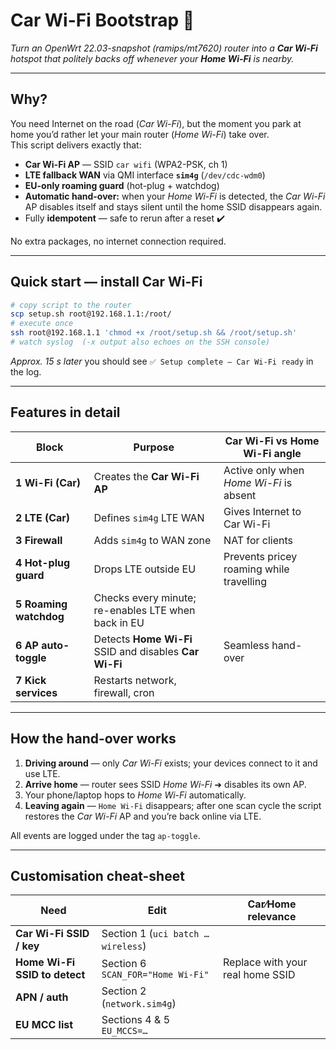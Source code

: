 # Car Wi-Fi Bootstrap 🐾  
*Turn an OpenWrt 22.03-snapshot (ramips/mt7620) router into a **Car Wi-Fi** hotspot that
politely backs off whenever your **Home Wi-Fi** is nearby.*

---

## Why?

You need Internet on the road (*Car Wi-Fi*), but the moment you park at home you’d rather let your main router (*Home Wi-Fi*) take over.  
This script delivers exactly that:

* **Car Wi-Fi AP** &mdash; SSID `car wifi` (WPA2-PSK, ch 1)  
* **LTE fallback WAN** via QMI interface **`sim4g`** (`/dev/cdc-wdm0`)  
* **EU-only roaming guard** (hot-plug + watchdog)  
* **Automatic hand-over:** when your *Home Wi-Fi* is detected, the *Car Wi-Fi* AP disables itself and stays silent until the home SSID disappears again.  
* Fully **idempotent** &mdash; safe to rerun after a reset ✔️

No extra packages, no internet connection required.

---

## Quick start — install Car Wi-Fi

```sh
# copy script to the router
scp setup.sh root@192.168.1.1:/root/
# execute once
ssh root@192.168.1.1 'chmod +x /root/setup.sh && /root/setup.sh'
# watch syslog  (-x output also echoes on the SSH console)
````

*Approx. 15 s later* you should see `✅ Setup complete – Car Wi-Fi ready` in the log.

---

## Features in detail

| Block                  | Purpose                                                          | Car Wi-Fi vs Home Wi-Fi angle            |
| ---------------------- | ---------------------------------------------------------------- | ---------------------------------------- |
| **1 Wi-Fi (Car)**      | Creates the **Car Wi-Fi AP**                                     | Active only when *Home Wi-Fi* is absent  |
| **2 LTE (Car)**        | Defines `sim4g` LTE WAN                                          | Gives Internet to Car Wi-Fi              |
| **3 Firewall**         | Adds `sim4g` to WAN zone                                         | NAT for clients                          |
| **4 Hot-plug guard**   | Drops LTE outside EU                                             | Prevents pricey roaming while travelling |
| **5 Roaming watchdog** | Checks every minute; re-enables LTE when back in EU              |                                          |
| **6 AP auto-toggle**   | Detects **Home Wi-Fi** SSID and disables **Car Wi-Fi**           | Seamless hand-over                       |
| **7 Kick services**    | Restarts network, firewall, cron                                 |                                          |

---

## How the hand-over works

1. **Driving around** — only *Car Wi-Fi* exists; your devices connect to it and use LTE.
2. **Arrive home** — router sees SSID *Home Wi-Fi* ➜ disables its own AP.
3. Your phone/laptop hops to *Home Wi-Fi* automatically.
4. **Leaving again** — `Home Wi-Fi` disappears; after one scan cycle the script restores the *Car Wi-Fi* AP and you’re back online via LTE.

All events are logged under the tag `ap-toggle`.

---

## Customisation cheat-sheet

| Need                          | Edit                               | Car⁄Home relevance               |
| ----------------------------- | ---------------------------------- | -------------------------------- |
| **Car Wi-Fi SSID / key**      | Section 1 (`uci batch … wireless`) |                                  |
| **Home Wi-Fi SSID to detect** | Section 6 `SCAN_FOR="Home Wi-Fi"`  | Replace with your real home SSID |
| **APN / auth**                | Section 2 (`network.sim4g`)        |                                  |
| **EU MCC list**               | Sections 4 & 5 `EU_MCCS=…`         |                                  |
